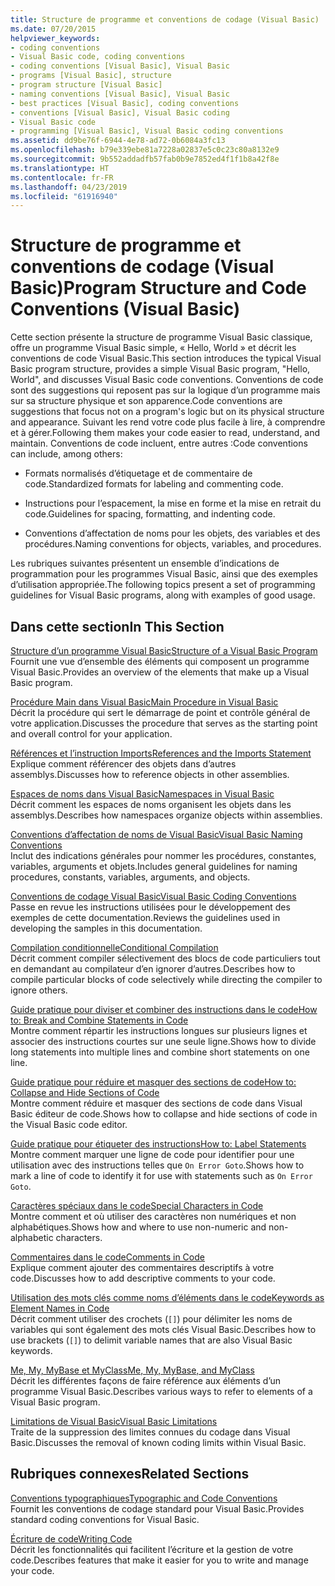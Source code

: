 ```yaml
---
title: Structure de programme et conventions de codage (Visual Basic)
ms.date: 07/20/2015
helpviewer_keywords:
- coding conventions
- Visual Basic code, coding conventions
- coding conventions [Visual Basic], Visual Basic
- programs [Visual Basic], structure
- program structure [Visual Basic]
- naming conventions [Visual Basic], Visual Basic
- best practices [Visual Basic], coding conventions
- conventions [Visual Basic], Visual Basic coding
- Visual Basic code
- programming [Visual Basic], Visual Basic coding conventions
ms.assetid: dd9be76f-6944-4e78-ad72-0b6084a3fc13
ms.openlocfilehash: b79e339ebe81a7228a02837e5c0c23c80a8132e9
ms.sourcegitcommit: 9b552addadfb57fab0b9e7852ed4f1f1b8a42f8e
ms.translationtype: HT
ms.contentlocale: fr-FR
ms.lasthandoff: 04/23/2019
ms.locfileid: "61916940"
---
```

# <a name="program-structure-and-code-conventions-visual-basic"></a><span data-ttu-id="0b374-102">Structure de programme et conventions de codage (Visual Basic)</span><span class="sxs-lookup"><span data-stu-id="0b374-102">Program Structure and Code Conventions (Visual Basic)</span></span>
<span data-ttu-id="0b374-103">Cette section présente la structure de programme Visual Basic classique, offre un programme Visual Basic simple, « Hello, World » et décrit les conventions de code Visual Basic.</span><span class="sxs-lookup"><span data-stu-id="0b374-103">This section introduces the typical Visual Basic program structure, provides a simple Visual Basic program, "Hello, World", and discusses Visual Basic code conventions.</span></span> <span data-ttu-id="0b374-104">Conventions de code sont des suggestions qui reposent pas sur la logique d’un programme mais sur sa structure physique et son apparence.</span><span class="sxs-lookup"><span data-stu-id="0b374-104">Code conventions are suggestions that focus not on a program's logic but on its physical structure and appearance.</span></span> <span data-ttu-id="0b374-105">Suivant les rend votre code plus facile à lire, à comprendre et à gérer.</span><span class="sxs-lookup"><span data-stu-id="0b374-105">Following them makes your code easier to read, understand, and maintain.</span></span> <span data-ttu-id="0b374-106">Conventions de code incluent, entre autres :</span><span class="sxs-lookup"><span data-stu-id="0b374-106">Code conventions can include, among others:</span></span>  
  
- <span data-ttu-id="0b374-107">Formats normalisés d’étiquetage et de commentaire de code.</span><span class="sxs-lookup"><span data-stu-id="0b374-107">Standardized formats for labeling and commenting code.</span></span>  
  
- <span data-ttu-id="0b374-108">Instructions pour l’espacement, la mise en forme et la mise en retrait du code.</span><span class="sxs-lookup"><span data-stu-id="0b374-108">Guidelines for spacing, formatting, and indenting code.</span></span>  
  
- <span data-ttu-id="0b374-109">Conventions d’affectation de noms pour les objets, des variables et des procédures.</span><span class="sxs-lookup"><span data-stu-id="0b374-109">Naming conventions for objects, variables, and procedures.</span></span>  
  
 <span data-ttu-id="0b374-110">Les rubriques suivantes présentent un ensemble d’indications de programmation pour les programmes Visual Basic, ainsi que des exemples d’utilisation appropriée.</span><span class="sxs-lookup"><span data-stu-id="0b374-110">The following topics present a set of programming guidelines for Visual Basic programs, along with examples of good usage.</span></span>  
  
## <a name="in-this-section"></a><span data-ttu-id="0b374-111">Dans cette section</span><span class="sxs-lookup"><span data-stu-id="0b374-111">In This Section</span></span>  
 [<span data-ttu-id="0b374-112">Structure d’un programme Visual Basic</span><span class="sxs-lookup"><span data-stu-id="0b374-112">Structure of a Visual Basic Program</span></span>](../../../visual-basic/programming-guide/program-structure/structure-of-a-visual-basic-program.md)  
 <span data-ttu-id="0b374-113">Fournit une vue d’ensemble des éléments qui composent un programme Visual Basic.</span><span class="sxs-lookup"><span data-stu-id="0b374-113">Provides an overview of the elements that make up a Visual Basic program.</span></span>  
  
 [<span data-ttu-id="0b374-114">Procédure Main dans Visual Basic</span><span class="sxs-lookup"><span data-stu-id="0b374-114">Main Procedure in Visual Basic</span></span>](../../../visual-basic/programming-guide/program-structure/main-procedure.md)  
 <span data-ttu-id="0b374-115">Décrit la procédure qui sert le démarrage de point et contrôle général de votre application.</span><span class="sxs-lookup"><span data-stu-id="0b374-115">Discusses the procedure that serves as the starting point and overall control for your application.</span></span>  
  
 [<span data-ttu-id="0b374-116">Références et l’instruction Imports</span><span class="sxs-lookup"><span data-stu-id="0b374-116">References and the Imports Statement</span></span>](../../../visual-basic/programming-guide/program-structure/references-and-the-imports-statement.md)  
 <span data-ttu-id="0b374-117">Explique comment référencer des objets dans d’autres assemblys.</span><span class="sxs-lookup"><span data-stu-id="0b374-117">Discusses how to reference objects in other assemblies.</span></span>  
  
 [<span data-ttu-id="0b374-118">Espaces de noms dans Visual Basic</span><span class="sxs-lookup"><span data-stu-id="0b374-118">Namespaces in Visual Basic</span></span>](../../../visual-basic/programming-guide/program-structure/namespaces.md)  
 <span data-ttu-id="0b374-119">Décrit comment les espaces de noms organisent les objets dans les assemblys.</span><span class="sxs-lookup"><span data-stu-id="0b374-119">Describes how namespaces organize objects within assemblies.</span></span>  
  
 [<span data-ttu-id="0b374-120">Conventions d’affectation de noms de Visual Basic</span><span class="sxs-lookup"><span data-stu-id="0b374-120">Visual Basic Naming Conventions</span></span>](../../../visual-basic/programming-guide/program-structure/naming-conventions.md)  
 <span data-ttu-id="0b374-121">Inclut des indications générales pour nommer les procédures, constantes, variables, arguments et objets.</span><span class="sxs-lookup"><span data-stu-id="0b374-121">Includes general guidelines for naming procedures, constants, variables, arguments, and objects.</span></span>  
  
 [<span data-ttu-id="0b374-122">Conventions de codage Visual Basic</span><span class="sxs-lookup"><span data-stu-id="0b374-122">Visual Basic Coding Conventions</span></span>](../../../visual-basic/programming-guide/program-structure/coding-conventions.md)  
 <span data-ttu-id="0b374-123">Passe en revue les instructions utilisées pour le développement des exemples de cette documentation.</span><span class="sxs-lookup"><span data-stu-id="0b374-123">Reviews the guidelines used in developing the samples in this documentation.</span></span>  
  
 [<span data-ttu-id="0b374-124">Compilation conditionnelle</span><span class="sxs-lookup"><span data-stu-id="0b374-124">Conditional Compilation</span></span>](../../../visual-basic/programming-guide/program-structure/conditional-compilation.md)  
 <span data-ttu-id="0b374-125">Décrit comment compiler sélectivement des blocs de code particuliers tout en demandant au compilateur d’en ignorer d’autres.</span><span class="sxs-lookup"><span data-stu-id="0b374-125">Describes how to compile particular blocks of code selectively while directing the compiler to ignore others.</span></span>  
  
 [<span data-ttu-id="0b374-126">Guide pratique pour diviser et combiner des instructions dans le code</span><span class="sxs-lookup"><span data-stu-id="0b374-126">How to: Break and Combine Statements in Code</span></span>](../../../visual-basic/programming-guide/program-structure/how-to-break-and-combine-statements-in-code.md)  
 <span data-ttu-id="0b374-127">Montre comment répartir les instructions longues sur plusieurs lignes et associer des instructions courtes sur une seule ligne.</span><span class="sxs-lookup"><span data-stu-id="0b374-127">Shows how to divide long statements into multiple lines and combine short statements on one line.</span></span>  
  
 [<span data-ttu-id="0b374-128">Guide pratique pour réduire et masquer des sections de code</span><span class="sxs-lookup"><span data-stu-id="0b374-128">How to: Collapse and Hide Sections of Code</span></span>](../../../visual-basic/programming-guide/program-structure/how-to-collapse-and-hide-sections-of-code.md)  
 <span data-ttu-id="0b374-129">Montre comment réduire et masquer des sections de code dans Visual Basic éditeur de code.</span><span class="sxs-lookup"><span data-stu-id="0b374-129">Shows how to collapse and hide sections of code in the Visual Basic code editor.</span></span>  
  
 [<span data-ttu-id="0b374-130">Guide pratique pour étiqueter des instructions</span><span class="sxs-lookup"><span data-stu-id="0b374-130">How to: Label Statements</span></span>](../../../visual-basic/programming-guide/program-structure/how-to-label-statements.md)  
 <span data-ttu-id="0b374-131">Montre comment marquer une ligne de code pour identifier pour une utilisation avec des instructions telles que `On Error Goto`.</span><span class="sxs-lookup"><span data-stu-id="0b374-131">Shows how to mark a line of code to identify it for use with statements such as `On Error Goto`.</span></span>  
  
 [<span data-ttu-id="0b374-132">Caractères spéciaux dans le code</span><span class="sxs-lookup"><span data-stu-id="0b374-132">Special Characters in Code</span></span>](../../../visual-basic/programming-guide/program-structure/special-characters-in-code.md)  
 <span data-ttu-id="0b374-133">Montre comment et où utiliser des caractères non numériques et non alphabétiques.</span><span class="sxs-lookup"><span data-stu-id="0b374-133">Shows how and where to use non-numeric and non-alphabetic characters.</span></span>  
  
 [<span data-ttu-id="0b374-134">Commentaires dans le code</span><span class="sxs-lookup"><span data-stu-id="0b374-134">Comments in Code</span></span>](../../../visual-basic/programming-guide/program-structure/comments-in-code.md)  
 <span data-ttu-id="0b374-135">Explique comment ajouter des commentaires descriptifs à votre code.</span><span class="sxs-lookup"><span data-stu-id="0b374-135">Discusses how to add descriptive comments to your code.</span></span>  
  
 [<span data-ttu-id="0b374-136">Utilisation des mots clés comme noms d’éléments dans le code</span><span class="sxs-lookup"><span data-stu-id="0b374-136">Keywords as Element Names in Code</span></span>](../../../visual-basic/programming-guide/program-structure/keywords-as-element-names-in-code.md)  
 <span data-ttu-id="0b374-137">Décrit comment utiliser des crochets (`[]`) pour délimiter les noms de variables qui sont également des mots clés Visual Basic.</span><span class="sxs-lookup"><span data-stu-id="0b374-137">Describes how to use brackets (`[]`) to delimit variable names that are also Visual Basic keywords.</span></span>  
  
 [<span data-ttu-id="0b374-138">Me, My, MyBase et MyClass</span><span class="sxs-lookup"><span data-stu-id="0b374-138">Me, My, MyBase, and MyClass</span></span>](../../../visual-basic/programming-guide/program-structure/me-my-mybase-and-myclass.md)  
 <span data-ttu-id="0b374-139">Décrit les différentes façons de faire référence aux éléments d’un programme Visual Basic.</span><span class="sxs-lookup"><span data-stu-id="0b374-139">Describes various ways to refer to elements of a Visual Basic program.</span></span>  
  
 [<span data-ttu-id="0b374-140">Limitations de Visual Basic</span><span class="sxs-lookup"><span data-stu-id="0b374-140">Visual Basic Limitations</span></span>](../../../visual-basic/programming-guide/program-structure/limitations.md)  
 <span data-ttu-id="0b374-141">Traite de la suppression des limites connues du codage dans Visual Basic.</span><span class="sxs-lookup"><span data-stu-id="0b374-141">Discusses the removal of known coding limits within Visual Basic.</span></span>  
  
## <a name="related-sections"></a><span data-ttu-id="0b374-142">Rubriques connexes</span><span class="sxs-lookup"><span data-stu-id="0b374-142">Related Sections</span></span>  
 [<span data-ttu-id="0b374-143">Conventions typographiques</span><span class="sxs-lookup"><span data-stu-id="0b374-143">Typographic and Code Conventions</span></span>](../../../visual-basic/language-reference/typographic-and-code-conventions.md)  
 <span data-ttu-id="0b374-144">Fournit les conventions de codage standard pour Visual Basic.</span><span class="sxs-lookup"><span data-stu-id="0b374-144">Provides standard coding conventions for Visual Basic.</span></span>  
  
 [<span data-ttu-id="0b374-145">Écriture de code</span><span class="sxs-lookup"><span data-stu-id="0b374-145">Writing Code</span></span>](/visualstudio/ide/writing-code-in-the-code-and-text-editor)  
 <span data-ttu-id="0b374-146">Décrit les fonctionnalités qui facilitent l’écriture et la gestion de votre code.</span><span class="sxs-lookup"><span data-stu-id="0b374-146">Describes features that make it easier for you to write and manage your code.</span></span>
